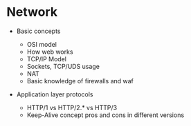 # Network 

* Basic concepts
  * OSI model
  * How web works
  * TCP/IP Model
  * Sockets, TCP/UDS usage
  * NAT
  * Basic knowledge of firewalls and waf

* Application layer protocols
  * HTTP/1 vs HTTP/2.* vs HTTP/3
  * Keep-Alive concept pros and cons in different versions
